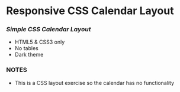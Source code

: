 # Responsive CSS Calendar Layout
### *Simple CSS Calendar Layout*

* HTML5 & CSS3 only
* No tables
* Dark theme

### NOTES
* This is a CSS layout exercise so the calendar has no functionality
